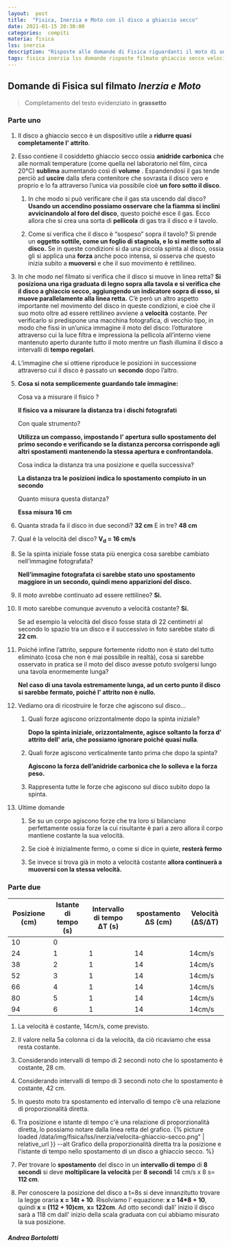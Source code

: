 ```yaml
---
layout:  post
title:  "Fisica, Inerzia e Moto con il disco a ghiaccio secco"
date: 2021-01-15 20:30:00
categories:  compiti
materia: fisica
lss: inerzia
description: "Risposte alle domande di Fisica riguardanti il moto di un disco a ghiaccio secco, con un pratico grafico incluso."
tags: fisica inerzia lss domande risposte filmato ghiaccio secco velocità
---
```

## Domande di Fisica sul filmato _Inerzia e Moto_
> Completamento del testo evidenziato in **grassetto**

### Parte uno

1. Il disco a ghiaccio secco è un dispositivo utile a **ridurre quasi completamente l' attrito**.

2. Esso contiene il cosiddetto ghiaccio secco ossia **anidride carbonica** che alle normali temperature (come quella nel laboratorio nel film, circa 20°C) **sublima** aumentando così di **volume** .
   Espandendosi il gas tende perciò ad **uscire** dalla sfera contenitore che sovrasta il disco vero e proprio e lo fa attraverso l’unica via possibile cioè **un foro sotto il disco**.
   
   1. In che modo si può verificare che il gas sta uscendo dal disco? **Usando un accendino possiamo osservare che la fiamma si inclini avvicinandolo al foro del disco**, questo poiché esce il gas.
      Ecco allora che si crea una sorta di **pellicola** di gas tra il disco e il tavolo.
   
   2. Come si verifica che il disco è “sospeso” sopra il tavolo? Si prende un **oggetto sottile, come un foglio di stagnola, e lo si mette sotto al disco.**
      Se in queste condizioni si da una piccola spinta al disco, ossia gli si applica una **forza** anche
      poco intensa, si osserva che questo inizia subito a **muoversi** e che il suo movimento è rettilineo.

3. In che modo nel filmato si verifica che il disco si muove in linea retta? **Si posiziona una riga graduata di legno sopra alla tavola e si verifica che il disco a ghiaccio secco, aggiungendo un indicatore sopra di esso, si muove parallelamente alla linea retta.**  C’è però un altro aspetto importante nel movimento del disco in queste condizioni, e cioè che il suo moto oltre ad essere rettilineo avviene a **velocità** costante.
   Per verificarlo si predispone una macchina fotografica, di vecchio tipo, in modo che fissi in un’unica immagine il moto del disco: l’otturatore attraverso cui la luce filtra e impressiona la pellicola all’interno viene mantenuto aperto durante tutto il moto mentre un flash illumina il disco a intervalli di **tempo regolari**.

4. L’immagine che si ottiene riproduce le posizioni in successione attraverso cui il disco è passato un **secondo** dopo l’altro.

5. **Cosa si nota semplicemente guardando tale immagine:**

   Cosa va a misurare il fisico ? 

   **Il fisico va a misurare la distanza tra i dischi fotografati**

   Con quale strumento? 

   **Utilizza un compasso, impostando l' apertura sullo spostamento del primo secondo e verificando se la distanza percorsa corrisponde agli altri spostamenti mantenendo la stessa apertura e confrontandola.**

   Cosa indica la distanza tra una posizione e quella successiva? 

   **La distanza tra le posizioni indica lo spostamento compiuto in un secondo**

   Quanto misura questa distanza? 

   **Essa misura 16 cm**

6. Quanta strada fa il disco in due secondi? **32 cm** E in tre? **48 cm**

7. Qual è la velocità del disco? <b>V<sub>d</sub> = 16 cm/s</b>

8. Se la spinta iniziale fosse stata più energica cosa sarebbe cambiato nell’immagine  fotografata?
   
   **Nell’immagine fotografata ci sarebbe stato uno spostamento maggiore in un secondo, quindi meno apparizioni del disco.**

1. Il moto avrebbe continuato ad essere rettilineo? **Si.**

2. Il moto sarebbe comunque avvenuto a velocità costante? **Si.**

   Se ad esempio la velocità del disco fosse stata di 22 centimetri al secondo lo spazio tra un disco e il successivo in foto sarebbe stato di **22 cm**.

9. Poiché infine l’attrito, seppure fortemente ridotto non è stato del tutto eliminato (cosa che non è mai possibile in realtà), cosa si sarebbe osservato in pratica se il moto del disco avesse potuto  svolgersi lungo una tavola enormemente lunga? 
   
   **Nel caso di una tavola estremamente lunga, ad un certo punto il disco si sarebbe fermato, poiché l' attrito non è nullo.**

10. Vediamo ora di ricostruire le forze che agiscono sul disco...
    
    1. Quali forze agiscono orizzontalmente dopo la spinta iniziale? 
       
       **Dopo la spinta iniziale, orizzontalmente, agisce soltanto la forza d' attrito dell' aria, che possiamo ignorare poiché quasi nulla**.
    
    2. Quali forze agiscono verticalmente tanto prima che dopo la spinta? 
       
       **Agiscono la forza dell’anidride carbonica che lo solleva e la forza peso.**
    
    3. Rappresenta tutte le forze che agiscono sul disco subito dopo la spinta.

11. Ultime domande
    
    1. Se su un corpo agiscono forze che tra loro si bilanciano perfettamente ossia forze la cui risultante è pari a zero allora il corpo mantiene costante la sua velocità.
    
    2. Se cioè è inizialmente fermo, o come si dice in quiete, **resterà fermo**
    
    3. Se invece si trova già in moto a velocità costante **allora continuerà a muoversi con la stessa velocità.**

### Parte due

| Posizione (cm) | Istante di tempo (s) | Intervallo di tempo ΔT (s) | spostamento ΔS (cm) | Velocità (ΔS/ΔT) |
|----------------|----------------------|----------------------------|---------------------|------------------|
| 10             | 0                    |                            |                     |                  |
| 24             | 1                    | 1                          | 14                  | 14cm/s           |
| 38             | 2                    | 1                          | 14                  | 14cm/s           |
| 52             | 3                    | 1                          | 14                  | 14cm/s           |
| 66             | 4                    | 1                          | 14                  | 14cm/s           |
| 80             | 5                    | 1                          | 14                  | 14cm/s           |
| 94             | 6                    | 1                          | 14                  | 14cm/s           |

1. La velocità è costante, 14cm/s, come previsto.

2. Il valore nella 5a colonna ci da la velocità, da ciò ricaviamo che essa resta costante.

3. Considerando intervalli di tempo di 2 secondi noto che lo spostamento è costante, 28 cm.

4. Considerando intervalli di tempo di 3 secondi noto che lo spostamento è costante, 42 cm.

5. In questo moto tra spostamento ed intervallo di tempo c’è una relazione di proporzionalità diretta.

6. Tra posizione e istante di tempo c'è una relazione di proporzionalità diretta, lo possiamo notare dalla linea retta del grafico.
 {% picture loaded /data/img/fisica/lss/inerzia/velocita-ghiaccio-secco.png" | relative_url }} --alt Grafico della proporzionalità diretta tra la posizione e l'istante di tempo nello spostamento di un disco a ghiaccio secco. %}


7. Per trovare lo **spostamento** del disco in un **intervallo di tempo** di **8 secondi** si deve **moltiplicare la velocità** per **8 secondi** 14 cm/s x 8 s= **112 cm**.

8. Per conoscere la posizione del disco a t=8s si deve innanzitutto trovare la legge oraria **x = 14t + 10**. Risolviamo l' equazione: **x = 14*8 + 10**, quindi **x = (112 + 10)cm**, **x= 122cm**. Ad otto secondi dall' inizio il disco sarà a 118 cm dall' inizio della scala graduata con cui abbiamo misurato la sua posizione.

##### Andrea Bortolotti
